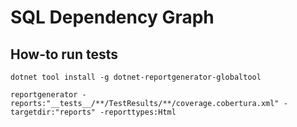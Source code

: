 # SQL Dependency Graph

## How-to run tests

```
dotnet tool install -g dotnet-reportgenerator-globaltool
```

```
reportgenerator -reports:"__tests__/**/TestResults/**/coverage.cobertura.xml" -targetdir:"reports" -reporttypes:Html
```